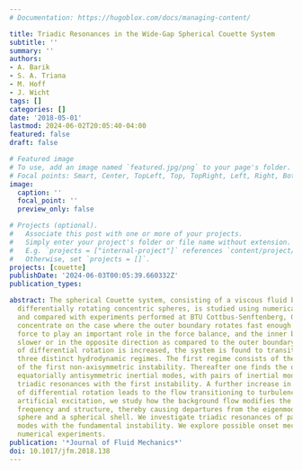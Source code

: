 ```yaml
---
# Documentation: https://hugoblox.com/docs/managing-content/

title: Triadic Resonances in the Wide-Gap Spherical Couette System
subtitle: ''
summary: ''
authors:
- A. Barik
- S. A. Triana
- M. Hoff
- J. Wicht
tags: []
categories: []
date: '2018-05-01'
lastmod: 2024-06-02T20:05:40-04:00
featured: false
draft: false

# Featured image
# To use, add an image named `featured.jpg/png` to your page's folder.
# Focal points: Smart, Center, TopLeft, Top, TopRight, Left, Right, BottomLeft, Bottom, BottomRight.
image:
  caption: ''
  focal_point: ''
  preview_only: false

# Projects (optional).
#   Associate this post with one or more of your projects.
#   Simply enter your project's folder or file name without extension.
#   E.g. `projects = ["internal-project"]` references `content/project/deep-learning/index.md`.
#   Otherwise, set `projects = []`.
projects: [couette]
publishDate: '2024-06-03T00:05:39.660332Z'
publication_types:

abstract: The spherical Couette system, consisting of a viscous fluid between two
  differentially rotating concentric spheres, is studied using numerical simulations
  and compared with experiments performed at BTU Cottbus-Senftenberg, Germany. We
  concentrate on the case where the outer boundary rotates fast enough for the Coriolis
  force to play an important role in the force balance, and the inner boundary rotates
  slower or in the opposite direction as compared to the outer boundary. As the magnitude
  of differential rotation is increased, the system is found to transition through
  three distinct hydrodynamic regimes. The first regime consists of the emergence
  of the first non-axisymmetric instability. Thereafter one finds the onset of `fast'
  equatorially antisymmetric inertial modes, with pairs of inertial modes forming
  triadic resonances with the first instability. A further increase in the magnitude
  of differential rotation leads to the flow transitioning to turbulence. Using an
  artificial excitation, we study how the background flow modifies the inertial mode
  frequency and structure, thereby causing departures from the eigenmodes of a full
  sphere and a spherical shell. We investigate triadic resonances of pairs of inertial
  modes with the fundamental instability. We explore possible onset mechanisms through
  numerical experiments.
publication: '*Journal of Fluid Mechanics*'
doi: 10.1017/jfm.2018.138
---
```

